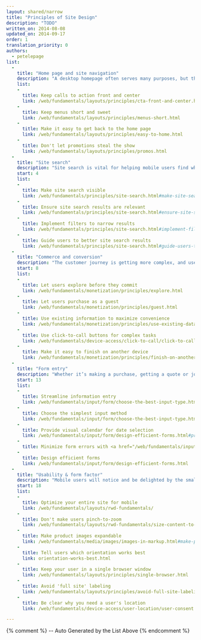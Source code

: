 ```yaml
---
layout: shared/narrow
title: "Principles of Site Design"
description: "TODO"
written_on: 2014-08-08
updated_on: 2014-09-17
order: 1
translation_priority: 0
authors:
  - petelepage
list:
  -
    title: "Home page and site navigation"
    description: "A desktop homepage often serves many purposes, but the mobile homepage should focus on connecting users to the content they’re looking for."
    list:
    -
      title: Keep calls to action front and center
      link: /web/fundamentals/layouts/principles/cta-front-and-center.html
    -
      title: Keep menus short and sweet
      link: /web/fundamentals/layouts/principles/menus-short.html
    -
      title: Make it easy to get back to the home page
      link: /web/fundamentals/layouts/principles/easy-to-home.html
    -
      title: Don't let promotions steal the show
      link: /web/fundamentals/layouts/principles/promos.html 
  -
    title: "Site search"
    description: "Site search is vital for helping mobile users find what they’re looking for in a hurry."
    start: 4
    list:
    -
      title: Make site search visible
      link: /web/fundamentals/principles/site-search.html#make-site-search-visible
    -
      title: Ensure site search results are relevant
      link: /web/fundamentals/principles/site-search.html#ensure-site-search-results-are-relevant
    -
      title: Implement filters to narrow results
      link: /web/fundamentals/principles/site-search.html#implement-filters-to-narrow-results
    -
      title: Guide users to better site search results
      link: /web/fundamentals/principles/site-search.html#guide-users-to-better-site-search-results
  -
    title: "Commerce and conversion"
    description: "The customer journey is getting more complex, and users expect to convert on their own terms."
    start: 8
    list:
    -
      title: Let users explore before they commit
      link: /web/fundamentals/monetization/principles/explore.html
    -
      title: Let users purchase as a guest
      link: /web/fundamentals/monetization/principles/guest.html
    -
      title: Use existing information to maximize convenience
      link: /web/fundamentals/monetization/principles/use-existing-data.html
    - 
      title: Use click-to-call buttons for complex tasks
      link: /web/fundamentals/device-access/click-to-call/click-to-call.html
    - 
      title: Make it easy to finish on another device
      link: /web/fundamentals/monetization/principles/finish-on-another-device
  -
    title: "Form entry"
    description: "Whether it’s making a purchase, getting a quote or joining an email list, your user’s conversion experience should be as seamless as possible."
    start: 13
    list:
    -
      title: Streamline information entry
      link: /web/fundamentals/input/form/choose-the-best-input-type.html
    -
      title: Choose the simplest input method
      link: /web/fundamentals/input/form/choose-the-best-input-type.html#offer-suggestions-during-input-with-datalist
    -
      title: Provide visual calendar for date selection
      link: /web/fundamentals/input/form/design-efficient-forms.html#provide-visual-calendars-when-selecting-dates
    -
      title: Minimize form errors with <a href="/web/fundamentals/input/form/label-and-name-inputs.html">labeling</a> and <a href="/web/fundamentals/input/form/provide-real-time-validation.html">real-time validation</a>
    -
      title: Design efficient forms
      link: /web/fundamentals/input/form/design-efficient-forms.html
  -
    title: "Usability & form factor"
    description: "Mobile users will notice and be delighted by the small things you do for them to enhance their experience."
    start: 18
    list: 
    -
      title: Optimize your entire site for mobile
      link: /web/fundamentals/layouts/rwd-fundamentals/
    -
      title: Don't make users pinch-to-zoom
      link: /web/fundamentals/layouts/rwd-fundamentals/size-content-to-the-viewport.html
    -
      title: Make product images expandable
      link: /web/fundamentals/media/images/images-in-markup.html#make-product-images-expandable
    -
      title: Tell users which orientation works best
      link: orientation-works-best.html
    -
      title: Keep your user in a single browser window
      link: /web/fundamentals/layouts/principles/single-browser.html
    -
      title: Avoid 'full site' labeling
      link: /web/fundamentals/layouts/principles/avoid-full-site-labeling.html
    -
      title: Be clear why you need a user's location
      link: /web/fundamentals/device-access/user-location/user-consent.html#always-request-access-to-location-on-a-user-gesture

---
```


{% comment %}
  -- Auto Generated by the List Above
{% endcomment %}

